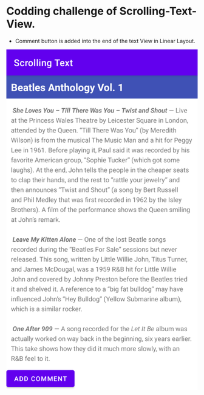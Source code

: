 # Codding challenge of Scrolling-Text-View.
- Comment button is added into the end of the text View in Linear Layout.

![alt text](CC.png)